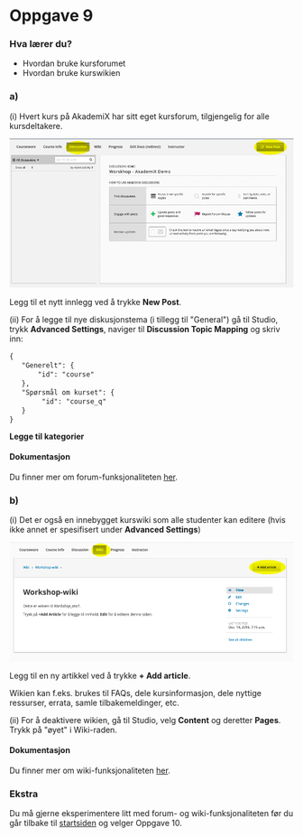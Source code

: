 # Oppgave 9

### Hva lærer du?
* Hvordan bruke kursforumet
* Hvordan bruke kurswikien

### a)

(i) Hvert kurs på AkademiX har sitt eget kursforum, tilgjengelig for alle kursdeltakere.

![Forumlink](forum.png)

Legg til et nytt innlegg ved å trykke **New Post**.

(ii) For å legge til nye diskusjonstema (i tillegg til "General") gå til Studio, trykk **Advanced Settings**, naviger til **Discussion Topic Mapping** og skriv inn:
```
{
   "Generelt": {
       "id": "course"
   },
   "Spørsmål om kurset": {
        "id": "course_q"
   }
}
```

**Legge til kategorier**




#### Dokumentasjon
Du finner mer om forum-funksjonaliteten [her](http://edx.readthedocs.io/projects/open-edx-building-and-running-a-course/en/latest/manage_live_course/discussions.html).

### b)

(i) Det er også en innebygget kurswiki som alle studenter kan editere (hvis ikke annet er spesifisert under **Advanced Settings**)

![wikilink](wiki.png)

Legg til en ny artikkel ved å trykke **+ Add article**.

Wikien kan f.eks. brukes til FAQs, dele kursinformasjon, dele nyttige ressurser, errata, samle tilbakemeldinger, etc.

(ii) For å deaktivere wikien, gå til Studio, velg **Content** og deretter **Pages**. Trykk på "øyet" i Wiki-raden.

#### Dokumentasjon
Du finner mer om wiki-funksjonaliteten [her](http://edx.readthedocs.io/projects/open-edx-building-and-running-a-course/en/latest/course_assets/course_wiki.html).


### Ekstra

Du må gjerne eksperimentere litt med forum- og wiki-funksjonaliteten før du går tilbake til [startsiden](../README.md#oppgaver) og velger Oppgave 10.
